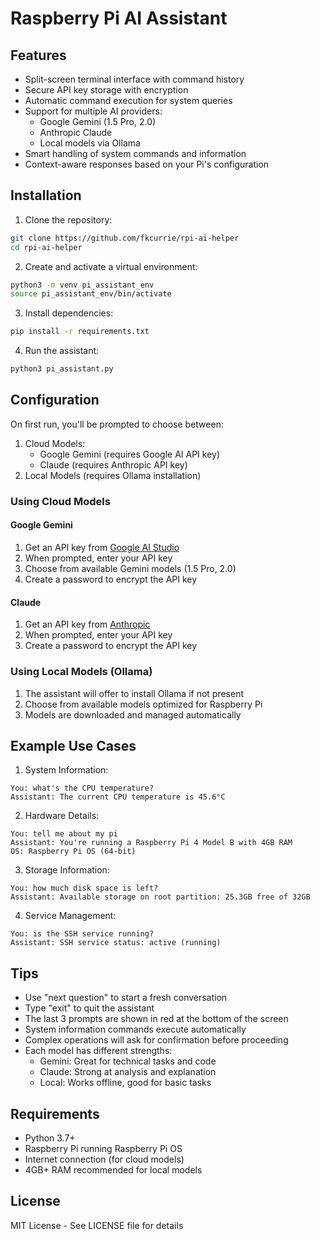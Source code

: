 # Raspberry Pi AI Assistant

## Features

- Split-screen terminal interface with command history
- Secure API key storage with encryption
- Automatic command execution for system queries
- Support for multiple AI providers:
  - Google Gemini (1.5 Pro, 2.0)
  - Anthropic Claude
  - Local models via Ollama
- Smart handling of system commands and information
- Context-aware responses based on your Pi's configuration

## Installation

1. Clone the repository:
```bash
git clone https://github.com/fkcurrie/rpi-ai-helper
cd rpi-ai-helper
```

2. Create and activate a virtual environment:
```bash
python3 -m venv pi_assistant_env
source pi_assistant_env/bin/activate
```

3. Install dependencies:
```bash
pip install -r requirements.txt
```

4. Run the assistant:
```bash
python3 pi_assistant.py
```

## Configuration

On first run, you'll be prompted to choose between:
1. Cloud Models:
   - Google Gemini (requires Google AI API key)
   - Claude (requires Anthropic API key)
2. Local Models (requires Ollama installation)

### Using Cloud Models

#### Google Gemini
1. Get an API key from [Google AI Studio](https://makersuite.google.com/app/apikey)
2. When prompted, enter your API key
3. Choose from available Gemini models (1.5 Pro, 2.0)
4. Create a password to encrypt the API key

#### Claude
1. Get an API key from [Anthropic](https://www.anthropic.com/)
2. When prompted, enter your API key
3. Create a password to encrypt the API key

### Using Local Models (Ollama)
1. The assistant will offer to install Ollama if not present
2. Choose from available models optimized for Raspberry Pi
3. Models are downloaded and managed automatically

## Example Use Cases

1. System Information:
```
You: what's the CPU temperature?
Assistant: The current CPU temperature is 45.6°C
```

2. Hardware Details:
```
You: tell me about my pi
Assistant: You're running a Raspberry Pi 4 Model B with 4GB RAM
OS: Raspberry Pi OS (64-bit)
```

3. Storage Information:
```
You: how much disk space is left?
Assistant: Available storage on root partition: 25.3GB free of 32GB
```

4. Service Management:
```
You: is the SSH service running?
Assistant: SSH service status: active (running)
```

## Tips
- Use "next question" to start a fresh conversation
- Type "exit" to quit the assistant
- The last 3 prompts are shown in red at the bottom of the screen
- System information commands execute automatically
- Complex operations will ask for confirmation before proceeding
- Each model has different strengths:
  - Gemini: Great for technical tasks and code
  - Claude: Strong at analysis and explanation
  - Local: Works offline, good for basic tasks

## Requirements
- Python 3.7+
- Raspberry Pi running Raspberry Pi OS
- Internet connection (for cloud models)
- 4GB+ RAM recommended for local models

## License
MIT License - See LICENSE file for details 